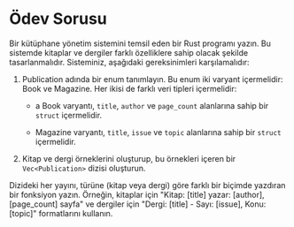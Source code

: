 # Ödev Sorusu

Bir kütüphane yönetim sistemini temsil eden bir Rust programı yazın. Bu sistemde kitaplar ve dergiler farklı özelliklere sahip olacak şekilde tasarlanmalıdır. Sisteminiz, aşağıdaki gereksinimleri karşılamalıdır:

1. Publication adında bir enum tanımlayın. Bu enum iki varyant içermelidir: Book ve Magazine. Her ikisi de farklı veri tipleri içermelidir:

   - a Book varyantı, `title`, `author` ve `page_count` alanlarına sahip bir `struct` içermelidir.

   - Magazine varyantı, `title`, `issue` ve `topic` alanlarına sahip bir `struct` içermelidir.

2. Kitap ve dergi örneklerini oluşturup, bu örnekleri içeren bir `Vec<Publication>` dizisi oluşturun.

Dizideki her yayını, türüne (kitap veya dergi) göre farklı bir biçimde yazdıran bir fonksiyon yazın. Örneğin, kitaplar için "Kitap: [title] yazar: [author], [page_count] sayfa" ve dergiler için "Dergi: [title] - Sayı: [issue], Konu: [topic]" formatlarını kullanın.
